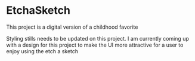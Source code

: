 # EtchaSketch
This project is a digital version of a childhood favorite

Styling stills needs to be updated on this project. I am currently coming up with a design for this project to make the UI more attractive for a user to enjoy using the etch a sketch 
